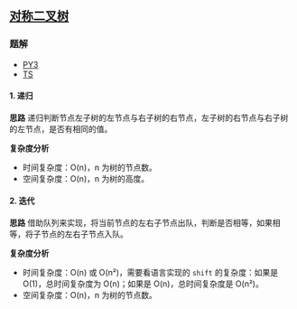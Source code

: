 ## [对称二叉树](https://leetcode.cn/problems/symmetric-tree/)

### 题解
+ [PY3](../../py3/128/101.py)
+ [TS](../../ts/128/101.ts)

#### 1. 递归
**思路**
递归判断节点左子树的左节点与右子树的右节点，左子树的右节点与右子树的左节点，是否有相同的值。 

**复杂度分析**
+ 时间复杂度：O(n)，n 为树的节点数。
+ 空间复杂度：O(n)，n 为树的高度。

#### 2. 迭代
**思路**
借助队列来实现，将当前节点的左右子节点出队，判断是否相等，如果相等，将子节点的左右子节点入队。

**复杂度分析**
+ 时间复杂度：O(n) 或 O(n²)，需要看语言实现的 `shift` 的复杂度：如果是 O(1)，总时间复杂度为 O(n)；如果是 O(n)，总时间复杂度是 O(n²)。
+ 空间复杂度：O(n)，n 为树的节点数。